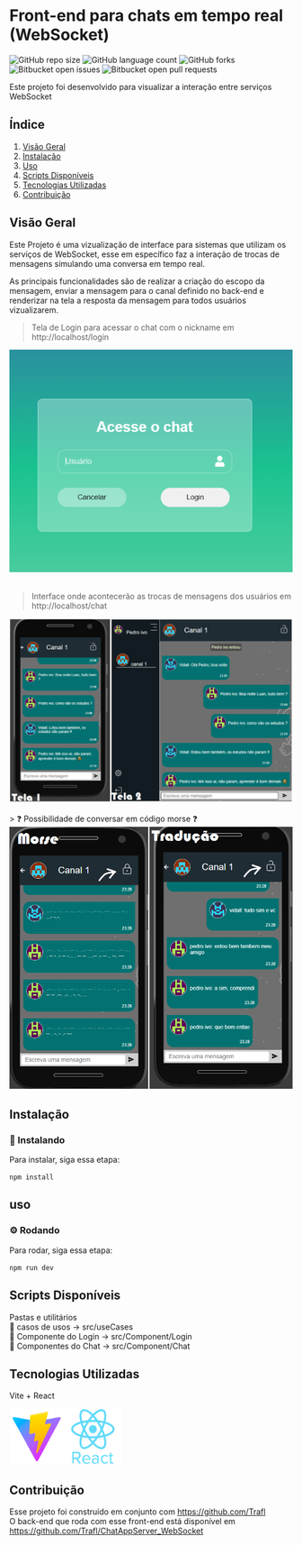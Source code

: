 
# Front-end para chats em tempo real (WebSocket)

![GitHub repo size](https://img.shields.io/github/repo-size/Vidall/chat_frontEnd?style=for-the-badge)
![GitHub language count](https://img.shields.io/github/languages/count/Vidall/chat_frontEnd?style=for-the-badge)
![GitHub forks](https://img.shields.io/github/forks/Vidall/chat_frontEnd?style=for-the-badge)
![Bitbucket open issues](https://img.shields.io/bitbucket/issues/Vidall/chat_frontEnd?style=for-the-badge)
![Bitbucket open pull requests](https://img.shields.io/bitbucket/pr-raw/Vidall/chat_frontEnd?style=for-the-badge)

Este projeto foi desenvolvido para visualizar a interação entre serviços WebSocket

## Índice

1. [Visão Geral](#visão-geral)
2. [Instalação](#instalação)
3. [Uso](#uso)
4. [Scripts Disponíveis](#scripts-disponíveis)
5. [Tecnologias Utilizadas](#tecnologias-utilizadas)
6. [Contribuição](#contribuição)

## Visão Geral

Este Projeto é uma vizualização de interface para sistemas que utilizam os serviços de WebSocket, esse em específico faz a interação de trocas de mensagens simulando uma conversa em tempo real.

As principais funcionalidades são de realizar a criação do escopo da mensagem, enviar a mensagem para o canal definido no back-end e renderizar na tela a resposta da mensagem para todos usuários vizualizarem.

> Tela de Login para acessar o chat com o nickname em http://localhost/login
<img src="https://github.com/Vidall/chat_frontEnd/blob/main/public/images/login.png" alt="Exemplo imagem">
<br>
<br>

> Interface onde acontecerão as trocas de mensagens dos usuários em http://localhost/chat
<img src="https://github.com/Vidall/chat_frontEnd/blob/main/public/images/conversas.png" alt="Exemplo imagem">
<br>
<br>
> ❓ Possibilidade de conversar em código morse ❓
<img src="https://github.com/Vidall/chat_frontEnd/blob/main/public/images/morse.png" alt="Exemplo imagem">

## Instalação

### 🚀 Instalando

Para instalar, siga essa etapa:

```
npm install
```


## uso

### ⚙️ Rodando
Para rodar, siga essa etapa:

```
npm run dev
```

## Scripts Disponíveis

Pastas e utilitários<br>
📁 casos de usos -> src/useCases<br>
📁 Componente do Login -> src/Component/Login<br>
📁 Componentes do Chat -> src/Component/Chat<br>


## Tecnologias Utilizadas
Vite + React <br>

<img src="https://github.com/Vidall/chat_frontEnd/blob/main/public/images/viteReact.png" alt="Exemplo imagem" width="200" height="100">

## Contribuição
Esse projeto foi construído em conjunto com https://github.com/Trafl<br>
O back-end que roda com esse front-end está disponível em https://github.com/Trafl/ChatAppServer_WebSocket<br>


